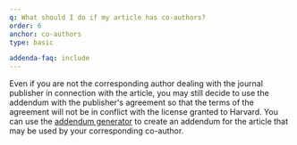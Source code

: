 ```yaml
---
q: What should I do if my article has co-authors?
order: 6
anchor: co-authors
type: basic

addenda-faq: include
---
```

Even if you are not the corresponding author dealing with the journal publisher in connection with the article, you may still decide to use the addendum with the publisher's agreement so that the terms of the agreement will not be in conflict with the license granted to Harvard. You can use the [addendum generator](https://osc.hul.harvard.edu/dash/addendum/) to create an addendum for the article that may be used by your corresponding co-author.
